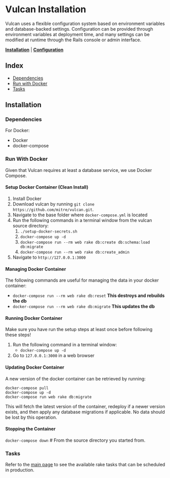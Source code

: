 # Vulcan Installation

Vulcan uses a flexible configuration system based on environment variables and database-backed settings. Configuration can be provided through environment variables at deployment time, and many settings can be modified at runtime through the Rails console or admin interface.

[**Installation**](index.md) | [**Configuration**](CONFIGURATION.md)

## Index
* [Dependencies](#dependencies)
* [Run with Docker](#run-with-docker)
* [Tasks](#tasks)

## Installation

### Dependencies

For Docker:
  * Docker
  * docker-compose

### Run With Docker

Given that Vulcan requires at least a database service, we use Docker Compose.

#### Setup Docker Container (Clean Install)

1. Install Docker
2. Download vulcan by running `git clone https://github.com/mitre/vulcan.git`.
3. Navigate to the base folder where `docker-compose.yml` is located
4. Run the following commands in a terminal window from the vulcan source directory:
   1. `./setup-docker-secrets.sh`
   2. `docker-compose up -d`
   3. `docker-compose run --rm web rake db:create db:schema:load db:migrate`
   4. `docker-compose run --rm web rake db:create_admin`
5. Navigate to `http://127.0.0.1:3000`

#### Managing Docker Container

The following commands are useful for managing the data in your docker container:

- `docker-compose run --rm web rake db:reset` **This destroys and rebuilds the db**
- `docker-compose run --rm web rake db:migrate` **This updates the db**

#### Running Docker Container

Make sure you have run the setup steps at least once before following these steps!

1. Run the following command in a terminal window:
   - `docker-compose up -d`
2. Go to `127.0.0.1:3000` in a web browser

#### Updating Docker Container

A new version of the docker container can be retrieved by running:

```
docker-compose pull
docker-compose up -d
docker-compose run web rake db:migrate
```

This will fetch the latest version of the container, redeploy if a newer version exists, and then apply any database migrations if applicable. No data should be lost by this operation.

#### Stopping the Container

`docker-compose down` # From the source directory you started from.

### Tasks

Refer to the [main page](https://vulcan.mitre.org/#tasks) to see the available rake tasks that can be scheduled in production.
